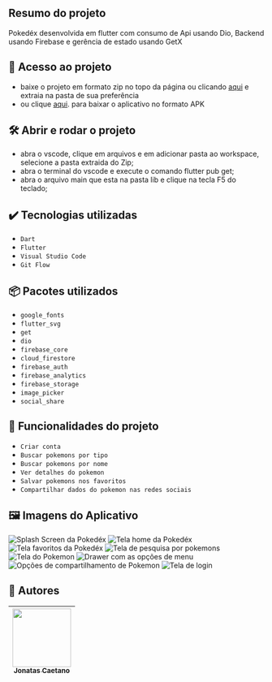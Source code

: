 
## Resumo do projeto

 Pokedéx desenvolvida em flutter com consumo de Api usando Dio, Backend usando Firebase e gerência de estado usando GetX

## 📁 Acesso ao projeto

  - baixe o projeto em formato zip no topo da página ou clicando [aqui](https://github.com/jonatascaetano/Pokedex/archive/refs/heads/main.zip) e extraia na pasta de sua preferência  
  - ou clique [aqui](https://drive.google.com/file/d/1tBWWsdAMLU5oVssp1iyEVHv1Cq5zj8Zq/view?usp=sharing). para baixar o aplicativo no formato APK
 
## 🛠️ Abrir e rodar o projeto

 - abra o vscode, clique em arquivos e em adicionar pasta ao workspace, selecione a pasta extraida do Zip;  
 - abra o terminal do vscode e execute o comando flutter pub get;
 - abra o arquivo main que esta na pasta lib e clique na tecla F5 do teclado;


## ✔️ Tecnologias utilizadas

- ``Dart``
- ``Flutter``
- ``Visual Studio Code``
- ``Git Flow`` 

## 📦 Pacotes utilizados

- ``google_fonts``
- ``flutter_svg``
- ``get``
- ``dio``
- ``firebase_core``
- ``cloud_firestore``
- ``firebase_auth``
- ``firebase_analytics``
- ``firebase_storage``
- ``image_picker``
- ``social_share``

## 🔨 Funcionalidades do projeto
- ``Criar conta``
- ``Buscar pokemons por tipo``
- ``Buscar pokemons por nome``
- ``Ver detalhes do pokemon``
- ``Salvar pokemons nos favoritos``
- ``Compartilhar dados do pokemon nas redes sociais``

## 🖼️ Imagens do Aplicativo

![Splash Screen da Pokedéx](https://user-images.githubusercontent.com/59484665/191779822-fe62d095-8469-4576-9968-7f07e11aabd3.png)
![Tela home da Pokedéx](https://user-images.githubusercontent.com/59484665/191779850-4be8eba3-2218-4d81-bf9f-0c44c61a1c0f.png)
![Tela favoritos da Pokedéx](https://user-images.githubusercontent.com/59484665/191779893-dc81d281-4f13-4e04-a427-380f050ab31e.png)
![Tela de pesquisa por pokemons](https://user-images.githubusercontent.com/59484665/191779931-cb09e3b3-3001-4bda-bc3b-249292cc94c9.png)
![Tela do Pokemon](https://user-images.githubusercontent.com/59484665/191779976-3b9e3ebc-2a6d-4901-983f-8dcc31d6b200.png)
![Drawer com as opções de menu](https://user-images.githubusercontent.com/59484665/191780026-c144992e-6039-44ac-ba7b-0f87e99f807a.png)
![Opções de compartilhamento de Pokemon](https://user-images.githubusercontent.com/59484665/191780058-28993ffb-5980-4a1f-9b04-01bdd6a206f8.png)
![Tela de login](https://user-images.githubusercontent.com/59484665/191781833-038f4907-95ed-4297-b4e2-a0d65558354b.png)



## 🧑 Autores

| [<img src="https://avatars.githubusercontent.com/u/59484665?s=400&u=f113bde6221e8e346ba8434ca85e5a0a860e1f96&v=4" width=115><br><sub>Jonatas Caetano</sub>](https://github.com/jonatasCaetano) | 
| :---: | 


